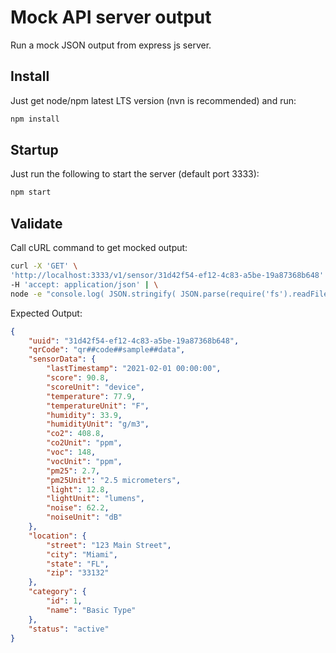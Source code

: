 # Mock API server output

Run a mock JSON output from express js server.

## Install

Just get node/npm latest LTS version (nvn is recommended) and run:

```sh
npm install
```

## Startup

Just run the following to start the server (default port 3333):

```sh
npm start
```

## Validate

Call cURL command to get mocked output:

```sh
curl -X 'GET' \
'http://localhost:3333/v1/sensor/31d42f54-ef12-4c83-a5be-19a87368b648' \
-H 'accept: application/json' | \
node -e "console.log( JSON.stringify( JSON.parse(require('fs').readFileSync(0) ), 0, 4 ))"
```

Expected Output:

```json
{
    "uuid": "31d42f54-ef12-4c83-a5be-19a87368b648",
    "qrCode": "qr##code##sample##data",
    "sensorData": {
        "lastTimestamp": "2021-02-01 00:00:00",
        "score": 90.8,
        "scoreUnit": "device",
        "temperature": 77.9,
        "temperatureUnit": "F",
        "humidity": 33.9,
        "humidityUnit": "g/m3",
        "co2": 408.8,
        "co2Unit": "ppm",
        "voc": 148,
        "vocUnit": "ppm",
        "pm25": 2.7,
        "pm25Unit": "2.5 micrometers",
        "light": 12.8,
        "lightUnit": "lumens",
        "noise": 62.2,
        "noiseUnit": "dB"
    },
    "location": {
        "street": "123 Main Street",
        "city": "Miami",
        "state": "FL",
        "zip": "33132"
    },
    "category": {
        "id": 1,
        "name": "Basic Type"
    },
    "status": "active"
}
```
